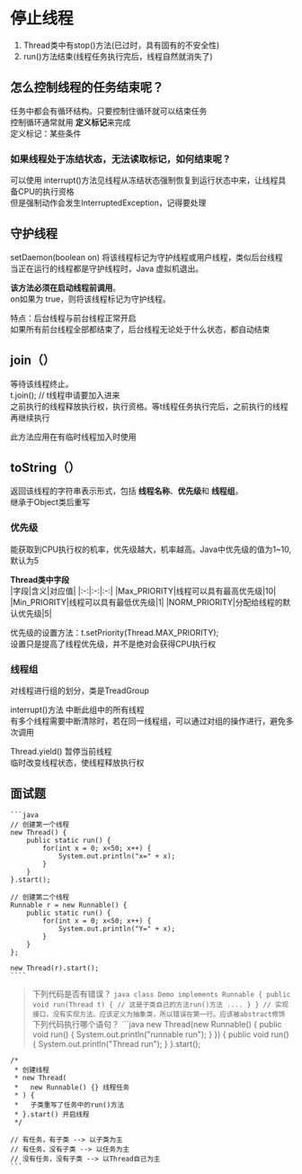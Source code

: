 # 停止线程 
1. Thread类中有stop()方法(已过时，具有固有的不安全性)  
2. run()方法结束(线程任务执行完后，线程自然就消失了)  

## 怎么控制线程的任务结束呢？
任务中都会有循环结构。只要控制住循环就可以结束任务  
控制循环通常就用 **定义标记**来完成  
定义标记：某些条件  

### 如果线程处于冻结状态，无法读取标记，如何结束呢？
可以使用 interrupt()方法见线程从冻结状态强制恢复到运行状态中来，让线程具备CPU的执行资格  
但是强制动作会发生InterruptedException，记得要处理  

## 守护线程
setDaemon(boolean on) 将该线程标记为守护线程或用户线程，类似后台线程  
当正在运行的线程都是守护线程时，Java 虚拟机退出。  

**该方法必须在启动线程前调用**。  
on如果为 true，则将该线程标记为守护线程。  

特点：后台线程与前台线程正常开启  
    如果所有前台线程全部都结束了，后台线程无论处于什么状态，都自动结束  

## join（）  
等待该线程终止。  
t.join(); // t线程申请要加入进来  
之前执行的线程释放执行权，执行资格。等t线程任务执行完后，之前执行的线程再继续执行  

此方法应用在有临时线程加入时使用  

## toString（）  
返回该线程的字符串表示形式，包括 **线程名称**、**优先级**和 **线程组**。  
继承于Object类后重写  

### 优先级  
能获取到CPU执行权的机率，优先级越大，机率越高。Java中优先级的值为1~10,默认为5  

**Thread类中字段**  
|字段|含义|对应值|
|:-:|:-:|:-:|
|Max_PRIORITY|线程可以具有最高优先级|10|
|Min_PRIORITY|线程可以具有最低优先级|1|
|NORM_PRIORITY|分配给线程的默认优先级|5|

优先级的设置方法：t.setPriority(Thread.MAX_PRIORITY);  
设置只是提高了线程优先级，并不是绝对会获得CPU执行权  

### 线程组  
对线程进行组的划分，类是TreadGroup  

interrupt()方法 中断此组中的所有线程  
有多个线程需要中断清除时，若在同一线程组，可以通过对组的操作进行，避免多次调用  

Thread.yield() 暂停当前线程  
临时改变线程状态，使线程释放执行权  

## 面试题  
>  
    ```java
    // 创建第一个线程  
    new Thread() {
        public static run() {
            for(int x = 0; x<50; x++) {
                System.out.println("x=" + x);
            }
        }
    }.start();

    // 创建第二个线程  
    Runnable r = new Runnable() {
        public static run() {
            for(int x = 0; x<50; x++) {
                System.out.println("Y=" + x);
            }
        }
    };

    new Thread(r).start();
    ````
>   下列代码是否有错误？
    ```java
    class Demo implements Runnable {
        public void run(Thread t) { // 这是子类自己的方法run()方法
            ....
        }
    }
    // 实现接口，没有实现方法，应该定义为抽象类，所以错误在第一行。应该被abstract修饰  
    ```
>   下列代码执行哪个语句？
    ```java
    new Thread(new Runnable() {
        public void run() {
            System.out.println("runnable run");
        }
    }) {
        public void run() {
            System.out.println("Thread run");
        }
    }.start();

    /*
     * 创建线程
     * new Thread(
     *   new Runnable() {} 线程任务
     * ) {
     *   子类重写了任务中的run()方法
     * }.start() 开启线程
     */

    // 有任务，有子类 --> 以子类为主
    // 有任务，没有子类 --> 以任务为主
    // 没有任务，没有子类 --> 以Thread自己为主
    ```